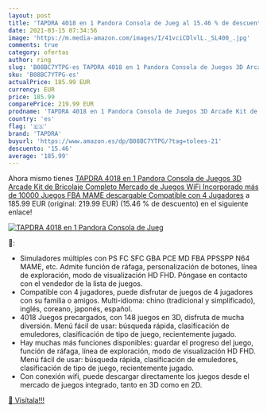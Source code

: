 ```yaml
---
layout: post
title: 'TAPDRA 4018 en 1 Pandora Consola de Jueg al 15.46 % de descuento'
date: 2021-03-15 07:34:56
image: 'https://m.media-amazon.com/images/I/41vciCDlvlL._SL400_.jpg'
comments: true
category: ofertas
author: ring
slug: 'B08BC7YTPG-es TAPDRA 4018 en 1 Pandora Consola de Juegos 3D Arcade Kit...'
sku: 'B08BC7YTPG-es'
actualPrice: 185.99 EUR
currency: EUR
price: 185.99
comparePrice: 219.99 EUR
prodname: 'TAPDRA 4018 en 1 Pandora Consola de Juegos 3D Arcade Kit de Bricolaje Completo Mercado de Juegos WiFi Incorporado más de 10000 Juegos FBA MAME descargable  Compatible con 4 Jugadores'
country: 'es'
flag: '🇪🇸'
brand: 'TAPDRA'
buyurl: 'https://www.amazon.es/dp/B08BC7YTPG/?tag=tolees-21'
descuento: '15.46'
average: '185.99'
---
```


Ahora mismo tienes [TAPDRA 4018 en 1 Pandora Consola de Juegos 3D Arcade Kit de Bricolaje Completo Mercado de Juegos WiFi Incorporado más de 10000 Juegos FBA MAME descargable  Compatible con 4 Jugadores](https://www.amazon.es/dp/B08BC7YTPG/?tag=tolees-21) a 185.99 EUR (original: 219.99 EUR) (15.46 %  de descuento) en el siguiente enlace!

[![TAPDRA 4018 en 1 Pandora Consola de Jueg](https://m.media-amazon.com/images/I/41vciCDlvlL._SL400_.jpg)](https://www.amazon.es/dp/B08BC7YTPG/?tag=tolees-21)

🔎:

- Simuladores múltiples con PS FC SFC GBA PCE MD FBA PPSSPP N64 MAME, etc. Admite función de ráfaga, personalización de botones, línea de exploración, modo de visualización HD FHD. Póngase en contacto con el vendedor de la lista de juegos.
- Compatible con 4 jugadores, puede disfrutar de juegos de 4 jugadores con su familia o amigos. Multi-idioma: chino (tradicional y simplificado), inglés, coreano, japonés, español.
- 4018 Juegos precargados, con 148 juegos en 3D, disfruta de mucha diversión. Menú fácil de usar: búsqueda rápida, clasificación de emuledores, clasificación de tipo de juego, recientemente jugado.
- Hay muchas más funciones disponibles: guardar el progreso del juego, función de ráfaga, línea de exploración, modo de visualización HD FHD. Menú fácil de usar: búsqueda rápida, clasificación de emuledores, clasificación de tipo de juego, recientemente jugado.
- Con conexión wifi, puede descargar directamente los juegos desde el mercado de juegos integrado, tanto en 3D como en 2D.

[🛒 Visítala!!!](https://www.amazon.es/dp/B08BC7YTPG/?tag=tolees-21)
